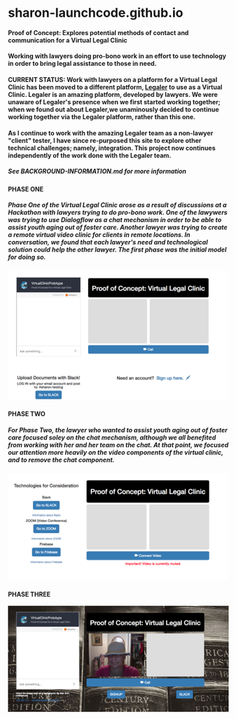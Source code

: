 # sharon-launchcode.github.io
#### Proof of Concept: Explores potential methods of contact and communication for a Virtual Legal Clinic
#### Working with lawyers doing pro-bono work in an effort to use technology in order to bring legal assistance to those in need.
#### CURRENT STATUS: Work with lawyers on a platform for a Virtual Legal Clinic has been moved to a different platform, <a href="https://www.legaler.com/">Legaler</a> to use as a Virtual Clinic.  Legaler is an amazing platform, developed by lawyers. We were unaware of Legaler's presence when we first started working together; when we found out about Legaler,we unaminously decided to continue working together via the Legaler platform, rather than this one. 

#### As I continue to work with the amazing Legaler team as a non-lawyer "client" tester, I have since re-purposed this site to explore other technical challenges; namely, integration.   This project now continues independently of the work done with the Legaler team.

##### See BACKGROUND-INFORMATION.md for more information

#### PHASE ONE

##### Phase One of the Virtual Legal Clinic arose as a result of discussions at a Hackathon with lawyers trying to do pro-bono work.  One of the lawywers was trying to use Dialogflow as a chat mechanism in order to be able to assist youth aging out of foster care.  Another lawyer was trying to create a remote virtual video clinic for clients in remote locations.   In conversation, we found that each lawyer's need and technological solution could help the other lawyer.  The first phase was the initial model for doing so.


![Screenshot of Phase One Interface](images/Phase1.png)

#### PHASE TWO

##### For Phase Two, the lawyer who wanted to assist youth aging out of foster care focused soley on the chat mechanism, although we all benefited from working with her and her team on the chat.   At that point, we focused our attention more heavily on the video components of the virtual clinic, and to remove the chat component.  


![Screenshot of Phase Two Interface](images/Phase2.png)

#### PHASE THREE

![Screenshot of Phase Three Interface](images/Phase3.png)
